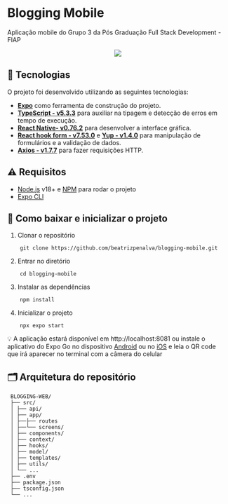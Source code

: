 # Blogging Mobile

Aplicação mobile do Grupo 3 da Pós Graduação Full Stack Development - FIAP

<div align="center">
    <img src="https://imgur.com/7ehqu7c.png">
</div>

## 🚀 Tecnologias

O projeto foi desenvolvido utilizando as seguintes tecnologias:

- **[Expo](https://expo.dev)** como ferramenta de construção do projeto.
- **[TypeScript - v5.3.3](https://www.typescriptlang.org/)** para auxiliar na tipagem e detecção de erros em tempo de execução.
- **[React Native- v0.76.2](https://reactnative.dev/)** para desenvolver a interface gráfica.
- **[React hook form - v7.53.0](https://react-hook-form.com/)** e **[Yup - v1.4.0](https://github.com/jquense/yup)** para manipulação de formulários e a validação de dados.
- **[Axios - v1.7.7](https://getbootstrap.com/)** para fazer requisições HTTP.

## ⚠️ Requisitos

- [Node.js](https://nodejs.org/) v18+ e [NPM](https://www.npmjs.com/) para rodar o projeto
- [Expo CLI](https://docs.expo.dev/more/expo-cli/)

## 📱 Como baixar e inicializar o projeto

1. Clonar o repositório

```shell
    git clone https://github.com/beatrizpenalva/blogging-mobile.git
```

2. Entrar no diretório

```shell
    cd blogging-mobile
```

3. Instalar as dependências

```shell
    npm install
```

4. Inicializar o projeto

```shell
    npx expo start
```

💡 A aplicação estará disponível em http://localhost:8081 ou instale o aplicativo do Expo Go no dispositivo [Android](https://play.google.com/store/apps/details?id=host.exp.exponent&hl=pt_BR) ou no [iOS](https://apps.apple.com/br/app/expo-go/id982107779) e leia o QR code que irá aparecer no terminal com a câmera do celular

## 🗂️ Arquitetura do repositório

```
 BLOGGING-WEB/
 ├── src/
 │ ├── api/
 │ ├── app/
 │ ├──├── routes
 │ ├──└── screens/
 │ ├── components/
 │ ├── context/
 │ ├── hooks/
 │ ├── model/
 │ ├── templates/
 │ ├── utils/
 │ └── ...
 ├── .env
 ├── package.json
 ├── tsconfig.json
 └── ...

```
